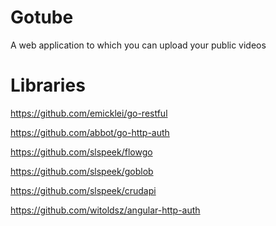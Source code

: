 Gotube
======

A web application to which you can upload your public videos

Libraries
=========

https://github.com/emicklei/go-restful

https://github.com/abbot/go-http-auth

https://github.com/slspeek/flowgo

https://github.com/slspeek/goblob

https://github.com/slspeek/crudapi

https://github.com/witoldsz/angular-http-auth
